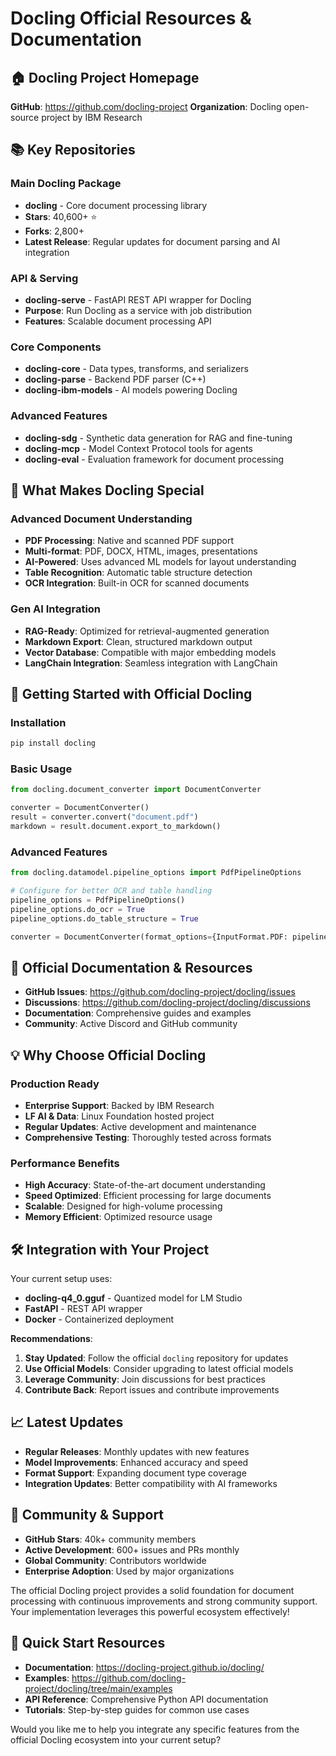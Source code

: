 # Docling Official Resources & Documentation

## 🏠 **Docling Project Homepage**
**GitHub**: https://github.com/docling-project
**Organization**: Docling open-source project by IBM Research

## 📚 **Key Repositories**

### **Main Docling Package**
- **docling** - Core document processing library
- **Stars**: 40,600+ ⭐
- **Forks**: 2,800+
- **Latest Release**: Regular updates for document parsing and AI integration

### **API & Serving**
- **docling-serve** - FastAPI REST API wrapper for Docling
- **Purpose**: Run Docling as a service with job distribution
- **Features**: Scalable document processing API

### **Core Components**
- **docling-core** - Data types, transforms, and serializers
- **docling-parse** - Backend PDF parser (C++)
- **docling-ibm-models** - AI models powering Docling

### **Advanced Features**
- **docling-sdg** - Synthetic data generation for RAG and fine-tuning
- **docling-mcp** - Model Context Protocol tools for agents
- **docling-eval** - Evaluation framework for document processing

## 🎯 **What Makes Docling Special**

### **Advanced Document Understanding**
- **PDF Processing**: Native and scanned PDF support
- **Multi-format**: PDF, DOCX, HTML, images, presentations
- **AI-Powered**: Uses advanced ML models for layout understanding
- **Table Recognition**: Automatic table structure detection
- **OCR Integration**: Built-in OCR for scanned documents

### **Gen AI Integration**
- **RAG-Ready**: Optimized for retrieval-augmented generation
- **Markdown Export**: Clean, structured markdown output
- **Vector Database**: Compatible with major embedding models
- **LangChain Integration**: Seamless integration with LangChain

## 🚀 **Getting Started with Official Docling**

### **Installation**
```bash
pip install docling
```

### **Basic Usage**
```python
from docling.document_converter import DocumentConverter

converter = DocumentConverter()
result = converter.convert("document.pdf")
markdown = result.document.export_to_markdown()
```

### **Advanced Features**
```python
from docling.datamodel.pipeline_options import PdfPipelineOptions

# Configure for better OCR and table handling
pipeline_options = PdfPipelineOptions()
pipeline_options.do_ocr = True
pipeline_options.do_table_structure = True

converter = DocumentConverter(format_options={InputFormat.PDF: pipeline_options})
```

## 🔗 **Official Documentation & Resources**

- **GitHub Issues**: https://github.com/docling-project/docling/issues
- **Discussions**: https://github.com/docling-project/docling/discussions
- **Documentation**: Comprehensive guides and examples
- **Community**: Active Discord and GitHub community

## 💡 **Why Choose Official Docling**

### **Production Ready**
- **Enterprise Support**: Backed by IBM Research
- **LF AI & Data**: Linux Foundation hosted project
- **Regular Updates**: Active development and maintenance
- **Comprehensive Testing**: Thoroughly tested across formats

### **Performance Benefits**
- **High Accuracy**: State-of-the-art document understanding
- **Speed Optimized**: Efficient processing for large documents
- **Scalable**: Designed for high-volume processing
- **Memory Efficient**: Optimized resource usage

## 🛠️ **Integration with Your Project**

Your current setup uses:
- **docling-q4_0.gguf** - Quantized model for LM Studio
- **FastAPI** - REST API wrapper
- **Docker** - Containerized deployment

**Recommendations**:
1. **Stay Updated**: Follow the official `docling` repository for updates
2. **Use Official Models**: Consider upgrading to latest official models
3. **Leverage Community**: Join discussions for best practices
4. **Contribute Back**: Report issues and contribute improvements

## 📈 **Latest Updates**

- **Regular Releases**: Monthly updates with new features
- **Model Improvements**: Enhanced accuracy and speed
- **Format Support**: Expanding document type coverage
- **Integration Updates**: Better compatibility with AI frameworks

## 🎉 **Community & Support**

- **GitHub Stars**: 40k+ community members
- **Active Development**: 600+ issues and PRs monthly
- **Global Community**: Contributors worldwide
- **Enterprise Adoption**: Used by major organizations

The official Docling project provides a solid foundation for document processing with continuous improvements and strong community support. Your implementation leverages this powerful ecosystem effectively!

## 📖 **Quick Start Resources**

- **Documentation**: https://docling-project.github.io/docling/
- **Examples**: https://github.com/docling-project/docling/tree/main/examples
- **API Reference**: Comprehensive Python API documentation
- **Tutorials**: Step-by-step guides for common use cases

Would you like me to help you integrate any specific features from the official Docling ecosystem into your current setup?
